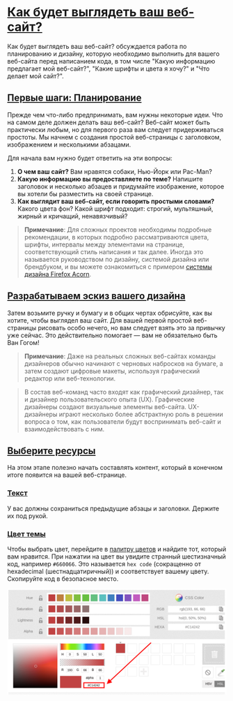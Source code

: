 # [Как будет выглядеть ваш веб-сайт?](../index.md)

Как будет выглядеть ваш веб-сайт? обсуждается работа по планированию и дизайну, которую необходимо выполнить для вашего веб-сайта перед написанием кода, в том числе "Какую информацию предлагает мой веб-сайт?", "Какие шрифты и цвета я хочу?" и "Что делает мой сайт?".

## [Первые шаги: Планирование](#)

Прежде чем что-либо предпринимать, вам нужны некоторые идеи. Что на самом деле должен делать ваш веб-сайт? Веб-сайт может быть практически любым, но для первого раза вам следует придерживаться простоты. Мы начнем с создания простой веб-страницы с заголовком, изображением и несколькими абзацами.

Для начала вам нужно будет ответить на эти вопросы:

1. **О чем ваш сайт?** Вам нравятся собаки, Нью-Йорк или Pac-Man?
2. **Какую информацию вы предоставляете по теме?** Напишите заголовок и несколько абзацев и придумайте изображение, которое вы хотели бы разместить на своей странице.
3. **Как выглядит ваш веб-сайт, если говорить простыми словами?** Какого цвета фон? Какой шрифт подходит: строгий, мультяшный, жирный и кричащий, ненавязчивый?

> **Примечание**: Для сложных проектов необходимы подробные рекомендации, в которых подробно рассматриваются цвета, шрифты, интервалы между элементами на странице, соответствующий стиль написания и так далее. Иногда это называется руководством по дизайну, системой дизайна или брендбуком, и вы можете ознакомиться с примером [системы дизайна Firefox Acorn](https://acorn.firefox.com/latest).

## [Разрабатываем эскиз вашего дизайна](#)

Затем возьмите ручку и бумагу и в общих чертах обрисуйте, как вы хотите, чтобы выглядел ваш сайт. Для вашей первой простой веб-страницы рисовать особо нечего, но вам следует взять это за привычку уже сейчас. Это действительно помогает — вам не обязательно быть Ван Гогом!

> **Примечание**: Даже на реальных сложных веб-сайтах команды дизайнеров обычно начинают с черновых набросков на бумаге, а затем создают цифровые макеты, используя графический редактор или веб-технологии.

> В состав веб-команд часто входят как графический дизайнер, так и дизайнер пользовательского опыта (UX). Графические дизайнеры создают визуальные элементы веб-сайта. UX-дизайнеры играют несколько более абстрактную роль в решении вопроса о том, как пользователи будут воспринимать веб-сайт и взаимодействовать с ним.

## [Выберите ресурсы](#)

На этом этапе полезно начать составлять контент, который в конечном итоге появится на вашей веб-странице.

### [Текст](#)

У вас должны сохраниться предыдущие абзацы и заголовки. Держите их под рукой.

### [Цвет темы](#)

Чтобы выбрать цвет, перейдите в [палитру цветов](https://developer.mozilla.org/en-US/docs/Web/CSS/CSS_colors/Color_picker_tool) и найдите тот, который вам нравится. При нажатии на цвет вы увидите странный шестизначный код, например `#660066`. Это называется `hex code` (сокращенно от hexadecimal (шестнадцатиричный)) и соответствует вашему цвету. Скопируйте код в безопасное место.

![image](<./4.1. What will your website look like.png>)
